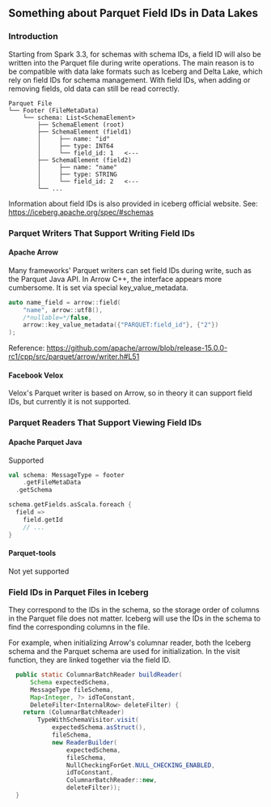 ## Something about Parquet Field IDs in Data Lakes

### Introduction

Starting from Spark 3.3, for schemas with schema IDs, a field ID will also be written into the Parquet file during write operations. The main reason is to be compatible with data lake formats such as Iceberg and Delta Lake, which rely on field IDs for schema management. With field IDs, when adding or removing fields, old data can still be read correctly.

```
Parquet File
└── Footer (FileMetaData)
    └── schema: List<SchemaElement>
        ├── SchemaElement (root)
        ├── SchemaElement (field1)
        │     ├── name: "id"
        │     ├── type: INT64
        │     └── field_id: 1   <---
        ├── SchemaElement (field2)
        │     ├── name: "name"
        │     ├── type: STRING
        │     └── field_id: 2   <---
        └── ...
```

Information about field IDs is also provided in iceberg official website. See: https://iceberg.apache.org/spec/#schemas

### Parquet Writers That Support Writing Field IDs

#### Apache Arrow
Many frameworks' Parquet writers can set field IDs during write, such as the Parquet Java API. In Arrow C++, the interface appears more cumbersome. It is set via special key_value_metadata.

```c++
auto name_field = arrow::field(
    "name", arrow::utf8(),
    /*nullable=*/false,
    arrow::key_value_metadata({"PARQUET:field_id"}, {"2"})
);
```

Reference: https://github.com/apache/arrow/blob/release-15.0.0-rc1/cpp/src/parquet/arrow/writer.h#L51

#### Facebook Velox

Velox's Parquet writer is based on Arrow, so in theory it can support field IDs, but currently it is not supported.

### Parquet Readers That Support Viewing Field IDs

#### Apache Parquet Java

Supported

```scala
val schema: MessageType = footer
	.getFileMetaData
  .getSchema

schema.getFields.asScala.foreach {
  field =>
  	field.getId
  	// ...
}
```

#### Parquet-tools
Not yet supported

### Field IDs in Parquet Files in Iceberg

They correspond to the IDs in the schema, so the storage order of columns in the Parquet file does not matter. Iceberg will use the IDs in the schema to find the corresponding columns in the file.

For example, when initializing Arrow's columnar reader, both the Iceberg schema and the Parquet schema are used for initialization. In the visit function, they are linked together via the field ID.

```java
  public static ColumnarBatchReader buildReader(
      Schema expectedSchema,
      MessageType fileSchema,
      Map<Integer, ?> idToConstant,
      DeleteFilter<InternalRow> deleteFilter) {
    return (ColumnarBatchReader)
        TypeWithSchemaVisitor.visit(
            expectedSchema.asStruct(),
            fileSchema,
            new ReaderBuilder(
                expectedSchema,
                fileSchema,
                NullCheckingForGet.NULL_CHECKING_ENABLED,
                idToConstant,
                ColumnarBatchReader::new,
                deleteFilter));
  }
```

